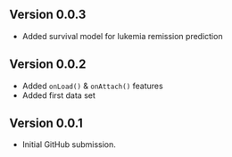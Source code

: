 
## Version 0.0.3

- Added survival model for lukemia remission prediction

## Version 0.0.2

- Added `onLoad()` & `onAttach()` features
- Added first data set

## Version 0.0.1

- Initial GitHub submission.
